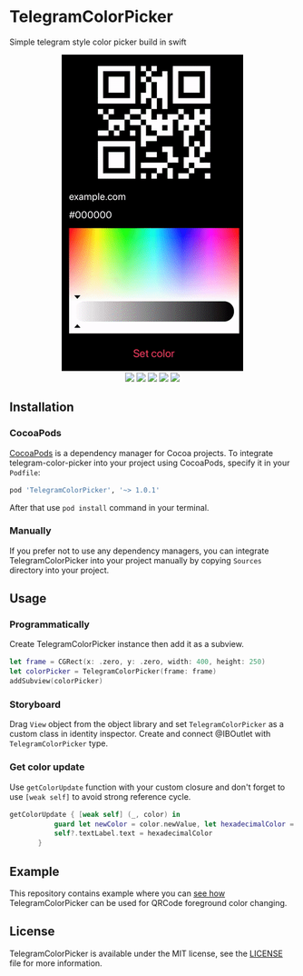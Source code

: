 # TelegramColorPicker
Simple telegram style color picker build in swift

<p align="center">  
  <img src = "Assets/demo.gif" /><br>
  <img src = "https://img.shields.io/badge/platform-iOS%2010%2B%20%7C%20macOS%2010.15%2B-lightgrey" />
  <img src = "https://img.shields.io/badge/swift-5.0-orange.svg" />
  <img src = "https://img.shields.io/badge/license-MIT-blue.svg" />
  <img src = "https://img.shields.io/badge/cocoapods-✔-green.svg" />
  <img src = "https://img.shields.io/badge/pod-v1.0.1-green" \>
</p>

## Installation

### CocoaPods
[CocoaPods](https://cocoapods.org) is a dependency manager for Cocoa projects. To integrate telegram-color-picker into your project using CocoaPods, specify it in your `Podfile`:

```ruby
pod 'TelegramColorPicker', '~> 1.0.1'
```
After that use `pod install` command in your terminal.

### Manually

If you prefer not to use any dependency managers, you can integrate TelegramColorPicker into your project manually by copying `Sources` directory into your project.

## Usage

### Programmatically
Create TelegramColorPicker instance then add it as a subview.
```swift
let frame = CGRect(x: .zero, y: .zero, width: 400, height: 250)
let colorPicker = TelegramColorPicker(frame: frame)
addSubview(colorPicker)
```
### Storyboard
Drag `View` object from the object library and set `TelegramColorPicker` as a custom class in identity inspector.
Create and connect @IBOutlet with `TelegramColorPicker` type.

### Get color update
Use `getColorUpdate` function with your custom closure and don't forget to use `[weak self]` to avoid strong reference cycle.
```swift
getColorUpdate { [weak self] (_, color) in
           guard let newColor = color.newValue, let hexadecimalColor = newColor.toHex() else { return }
           self?.textLabel.text = hexadecimalColor
       }
```
## Example
This repository contains example where you can [see how](Example/QRCodeViewController.swift) TelegramColorPicker can be used for QRCode foreground color changing.

## License
TelegramColorPicker is available under the MIT license, see the [LICENSE](LICENSE) file for more information.
